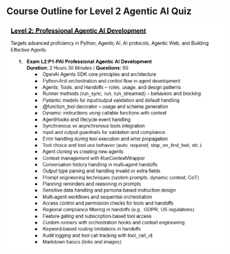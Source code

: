 ## **Course Outline for Level 2 Agentic AI Quiz**

![Course Outline](Session_01/media/Course%20outline%20for%20level%202.png)